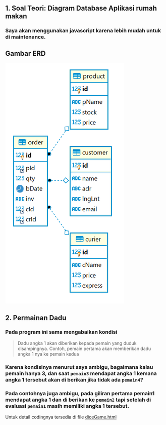 ## 1. Soal Teori: Diagram Database Aplikasi rumah makan
### Saya akan menggunakan javascript karena lebih mudah untuk di maintenance.
## Gambar ERD
![ERD](/ERD.png)

## 2. Permainan Dadu
### Pada program ini sama mengabaikan kondisi
> Dadu angka 1 akan diberikan kepada pemain yang duduk disampingnya. Contoh, pemain pertama akan memberikan dadu angka 1 nya ke pemain kedua
### Karena kondisinya menurut saya ambigu, bagaimana kalau pemain hanya 3, dan saat `pemain3` mendapat angka 1 kemana angka 1 tersebut akan di berikan jika tidak ada `pemain4`?
### Pada contohnya juga ambigu, pada giliran pertama pemain1 mendapat angka 1 dan di berikan ke `pemain2` tapi setelah di evaluasi `pemain1` masih memiliki angka 1 tersebut.
Untuk detail codingnya tersedia di file [diceGame.html](/diceGame.html "diceGame.html")
